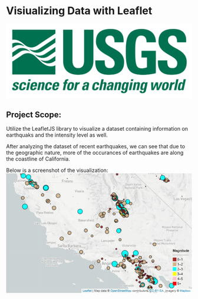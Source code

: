 # Visiualizing Data with Leaflet

![usgs](/images/1-Logo.png)

## Project Scope:

Utilize the LeafletJS library to visualize a dataset containing information on earthquaks and the intensity level as well.

After analyzing the dataset of recent earthquakes, we can see that due to the geographic nature, more of the occurances of earthquakes are along the coastline of California.

Below is a screenshot of the visualization:<br>
![screen1](/images/screenshot1.png)